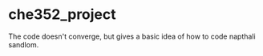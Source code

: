 # che352_project
The code doesn't converge, but gives a basic idea of how to code napthali sandlom.
